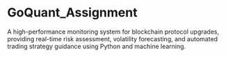# GoQuant_Assignment
A high-performance monitoring system for blockchain protocol upgrades, providing real-time risk assessment, volatility forecasting, and automated trading strategy guidance using Python and machine learning.
